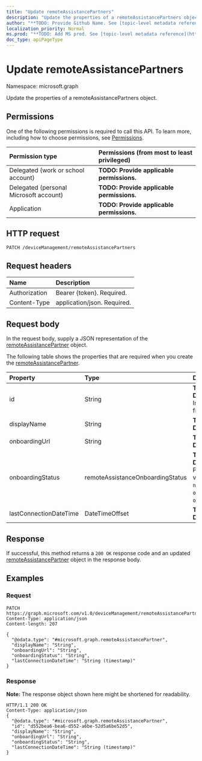 ```yaml
---
title: "Update remoteAssistancePartners"
description: "Update the properties of a remoteAssistancePartners object."
author: "**TODO: Provide Github Name. See [topic-level metadata reference](https://msgo.azurewebsites.net/add/document/guidelines/metadata.html#topic-level-metadata)**"
localization_priority: Normal
ms.prod: "**TODO: Add MS prod. See [topic-level metadata reference](https://msgo.azurewebsites.net/add/document/guidelines/metadata.html#topic-level-metadata)**"
doc_type: apiPageType
---
```


# Update remoteAssistancePartners

Namespace: microsoft.graph

Update the properties of a remoteAssistancePartners object.

## Permissions
One of the following permissions is required to call this API. To learn more, including how to choose permissions, see [Permissions](/concepts/permissions-reference.md).

|Permission type|Permissions (from most to least privileged)|
|:---|:---|
|Delegated (work or school account)|**TODO: Provide applicable permissions.**|
|Delegated (personal Microsoft account)|**TODO: Provide applicable permissions.**|
|Application|**TODO: Provide applicable permissions.**|

## HTTP request

<!-- {
  "blockType": "ignored"
}
-->
``` http
PATCH /deviceManagement/remoteAssistancePartners
```

## Request headers
|Name|Description|
|:---|:---|
|Authorization|Bearer {token}. Required.|
|Content-Type|application/json. Required.|

## Request body
In the request body, supply a JSON representation of the [remoteAssistancePartner](../resources/intune-remoteassistancepartner.md) object.

The following table shows the properties that are required when you create the [remoteAssistancePartner](../resources/intune-remoteassistancepartner.md).

|Property|Type|Description|
|:---|:---|:---|
|id|String|**TODO: Add Description** Inherited from [entity](../resources/entity.md)|
|displayName|String|**TODO: Add Description**|
|onboardingUrl|String|**TODO: Add Description**|
|onboardingStatus|remoteAssistanceOnboardingStatus|**TODO: Add Description**. Possible values are: `notOnboarded`, `onboarding`, `onboarded`.|
|lastConnectionDateTime|DateTimeOffset|**TODO: Add Description**|



## Response

If successful, this method returns a `200 OK` response code and an updated [remoteAssistancePartner](../resources/intune-remoteassistancepartner.md) object in the response body.

## Examples

### Request
<!-- {
  "blockType": "request",
  "name": "update_remoteassistancepartners"
}
-->
``` http
PATCH https://graph.microsoft.com/v1.0/deviceManagement/remoteAssistancePartners
Content-Type: application/json
Content-length: 207

{
  "@odata.type": "#microsoft.graph.remoteAssistancePartner",
  "displayName": "String",
  "onboardingUrl": "String",
  "onboardingStatus": "String",
  "lastConnectionDateTime": "String (timestamp)"
}
```


### Response
**Note:** The response object shown here might be shortened for readability.
<!-- {
  "blockType": "response",
  "truncated": true
}
-->
``` http
HTTP/1.1 200 OK
Content-Type: application/json
{
  "@odata.type": "#microsoft.graph.remoteAssistancePartner",
  "id": "d552bea6-bea6-d552-a6be-52d5a6be52d5",
  "displayName": "String",
  "onboardingUrl": "String",
  "onboardingStatus": "String",
  "lastConnectionDateTime": "String (timestamp)"
}
```

